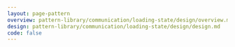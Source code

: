 ```yaml
---
layout: page-pattern
overview: pattern-library/communication/loading-state/design/overview.md
design: pattern-library/communication/loading-state/design/design.md
code: false
---
```


